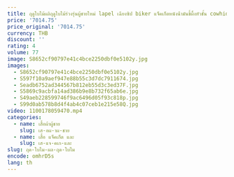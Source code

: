 ```yaml
---
title: ฤดูใบไม้ผลิฤดูใบไม้ร่วงรุ่นผู้ชายใหม่ lapel เฉียงซิป biker แจ็คเก็ตหนังน้ํามันขี้ผึ้งหัวชั้น cowhide หนังแจ็คเก็ตเสื้อผ้า tops
price: '7014.75'
price_original: '7014.75'
currency: THB
discount: ''
rating: 4
volume: 77
image: S8652cf90797e41c4bce2250dbf0e5102y.jpg
images:
  - S8652cf90797e41c4bce2250dbf0e5102y.jpg
  - S597f10a9aef947e88b55c3d7dc7911674.jpg
  - Seadb6752ad344567b812eb55d3c3ed37F.jpg
  - S5869c9acbfa14ad386b9e8b732f65ab6e.jpg
  - S49aeb228599746f9ac6496d05f93c818p.jpg
  - S99d0ab578b8d4f4ab4c07ceb1e215e58Q.jpg
video: 1100178059470.mp4
categories:
  - name: เสื้อผ้าผู้ชาย
    slug: เส-อผ-าผ-ชาย
  - name: เสื้อ แจ็คเก็ต และ
    slug: เส-แจ-คเก-และ
slug: ฤด-ใบไม-ผล-ฤด-ใบไม
encode: omhrD5s
lang: th
---
```

  